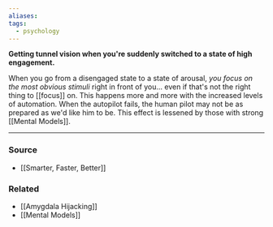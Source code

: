 ```yaml
---
aliases: 
tags:
  - psychology
---
```

**Getting tunnel vision when you're suddenly switched to a state of high engagement.**

When you go from a disengaged state to a state of arousal, *you focus on the most obvious stimuli* right in front of you... even if that's not the right thing to [[focus]] on. This happens more and more with the increased levels of automation. When the autopilot fails, the human pilot may not be as prepared as we'd like him to be. This effect is lessened by those with strong [[Mental Models]].

---

### Source
- [[Smarter, Faster, Better]]

### Related
- [[Amygdala Hijacking]] 
- [[Mental Models]]